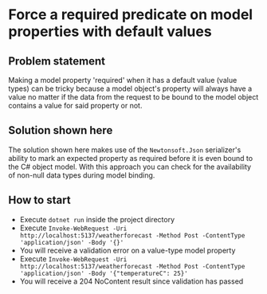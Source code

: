 # Force a required predicate on model properties with default values

## Problem statement

Making a model property 'required' when it has a default value (value types) can be tricky because a model object's property will always
have a value no matter if the data from the request to be bound to the model object contains a value for said property or not. 

## Solution shown here

The solution shown here makes use of the `Newtonsoft.Json` serializer's ability to mark an expected property as required before it
is even bound to the C# object model. With this approach you can check for the availability of non-null data types during model binding.

## How to start

- Execute `dotnet run` inside the project directory
- Execute `Invoke-WebRequest -Uri http://localhost:5137/weatherforecast -Method Post -ContentType 'application/json' -Body '{}'`
- You will receive a validation error on a value-type model property
- Execute `Invoke-WebRequest -Uri http://localhost:5137/weatherforecast -Method Post -ContentType 'application/json' -Body '{"temperatureC": 25}'`
- You will receive a 204 NoContent result since validation has passed
